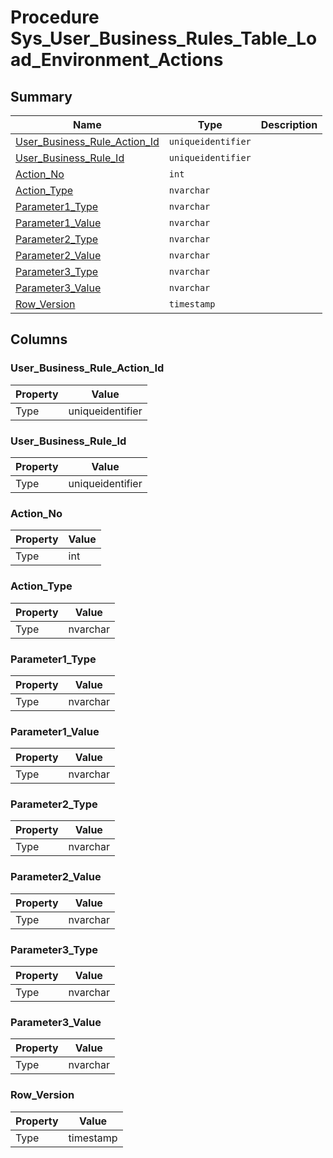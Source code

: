 # Procedure Sys_User_Business_Rules_Table_Load_Environment_Actions


## Summary

| Name | Type | Description |
| - | - | --- |
|[User_Business_Rule_Action_Id](#user_business_rule_action_id)|`uniqueidentifier` ||
|[User_Business_Rule_Id](#user_business_rule_id)|`uniqueidentifier` ||
|[Action_No](#action_no)|`int` ||
|[Action_Type](#action_type)|`nvarchar` ||
|[Parameter1_Type](#parameter1_type)|`nvarchar` ||
|[Parameter1_Value](#parameter1_value)|`nvarchar` ||
|[Parameter2_Type](#parameter2_type)|`nvarchar` ||
|[Parameter2_Value](#parameter2_value)|`nvarchar` ||
|[Parameter3_Type](#parameter3_type)|`nvarchar` ||
|[Parameter3_Value](#parameter3_value)|`nvarchar` ||
|[Row_Version](#row_version)|`timestamp` ||

## Columns

### User_Business_Rule_Action_Id

| Property | Value |
| - | - |
|Type|uniqueidentifier|

### User_Business_Rule_Id

| Property | Value |
| - | - |
|Type|uniqueidentifier|

### Action_No

| Property | Value |
| - | - |
|Type|int|

### Action_Type

| Property | Value |
| - | - |
|Type|nvarchar|

### Parameter1_Type

| Property | Value |
| - | - |
|Type|nvarchar|

### Parameter1_Value

| Property | Value |
| - | - |
|Type|nvarchar|

### Parameter2_Type

| Property | Value |
| - | - |
|Type|nvarchar|

### Parameter2_Value

| Property | Value |
| - | - |
|Type|nvarchar|

### Parameter3_Type

| Property | Value |
| - | - |
|Type|nvarchar|

### Parameter3_Value

| Property | Value |
| - | - |
|Type|nvarchar|

### Row_Version

| Property | Value |
| - | - |
|Type|timestamp|


